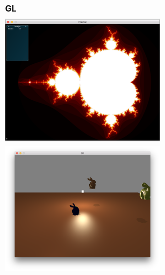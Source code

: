 # GL

![alt text](https://github.com/VadimKleiman/GL/blob/master/Fractal.png)

![alt text](https://github.com/VadimKleiman/GL/blob/master/HW02.png)
